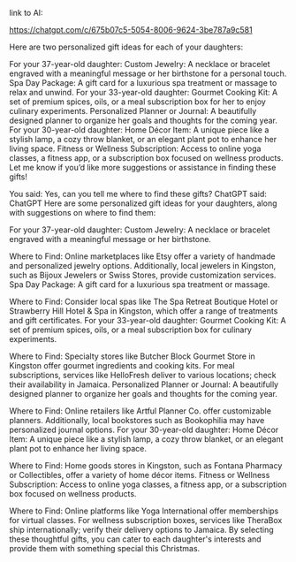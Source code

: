 
link to AI:

https://chatgpt.com/c/675b07c5-5054-8006-9624-3be787a9c581

Here are two personalized gift ideas for each of your daughters:

For your 37-year-old daughter:
Custom Jewelry: A necklace or bracelet engraved with a meaningful message or her birthstone for a personal touch.
Spa Day Package: A gift card for a luxurious spa treatment or massage to relax and unwind.
For your 33-year-old daughter:
Gourmet Cooking Kit: A set of premium spices, oils, or a meal subscription box for her to enjoy culinary experiments.
Personalized Planner or Journal: A beautifully designed planner to organize her goals and thoughts for the coming year.
For your 30-year-old daughter:
Home Décor Item: A unique piece like a stylish lamp, a cozy throw blanket, or an elegant plant pot to enhance her living space.
Fitness or Wellness Subscription: Access to online yoga classes, a fitness app, or a subscription box focused on wellness products.
Let me know if you’d like more suggestions or assistance in finding these gifts!






You said:
Yes, can you tell me where to find these gifts?
ChatGPT said:
ChatGPT
Here are some personalized gift ideas for your daughters, along with suggestions on where to find them:

For your 37-year-old daughter:
Custom Jewelry: A necklace or bracelet engraved with a meaningful message or her birthstone.

Where to Find: Online marketplaces like Etsy offer a variety of handmade and personalized jewelry options. Additionally, local jewelers in Kingston, such as Bijoux Jewelers or Swiss Stores, provide customization services.
Spa Day Package: A gift card for a luxurious spa treatment or massage.

Where to Find: Consider local spas like The Spa Retreat Boutique Hotel or Strawberry Hill Hotel & Spa in Kingston, which offer a range of treatments and gift certificates.
For your 33-year-old daughter:
Gourmet Cooking Kit: A set of premium spices, oils, or a meal subscription box for culinary experiments.

Where to Find: Specialty stores like Butcher Block Gourmet Store in Kingston offer gourmet ingredients and cooking kits. For meal subscriptions, services like HelloFresh deliver to various locations; check their availability in Jamaica.
Personalized Planner or Journal: A beautifully designed planner to organize her goals and thoughts for the coming year.

Where to Find: Online retailers like Artful Planner Co. offer customizable planners. Additionally, local bookstores such as Bookophilia may have personalized journal options.
For your 30-year-old daughter:
Home Décor Item: A unique piece like a stylish lamp, a cozy throw blanket, or an elegant plant pot to enhance her living space.

Where to Find: Home goods stores in Kingston, such as Fontana Pharmacy or Collectibles, offer a variety of home décor items.
Fitness or Wellness Subscription: Access to online yoga classes, a fitness app, or a subscription box focused on wellness products.

Where to Find: Online platforms like Yoga International offer memberships for virtual classes. For wellness subscription boxes, services like TheraBox ship internationally; verify their delivery options to Jamaica.
By selecting these thoughtful gifts, you can cater to each daughter's interests and provide them with something special this Christmas.
